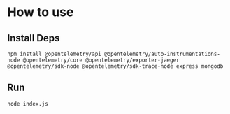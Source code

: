 # How to use

## Install Deps
```
npm install @opentelemetry/api @opentelemetry/auto-instrumentations-node @opentelemetry/core @opentelemetry/exporter-jaeger @opentelemetry/sdk-node @opentelemetry/sdk-trace-node express mongodb
```

## Run
```
node index.js
```